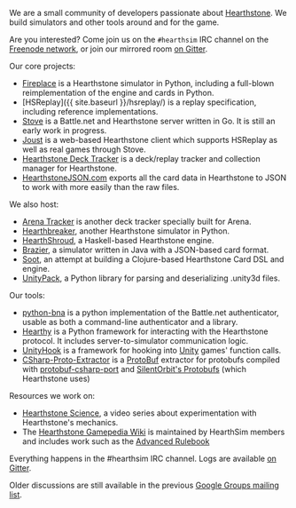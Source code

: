 We are a small community of developers passionate about [Hearthstone](http://playhearthstone.com).
We build simulators and other tools around and for the game.

Are you interested? Come join us on the `#hearthsim` IRC channel on the
[Freenode network](https://webchat.freenode.net/), or join our mirrored room [on Gitter](https://gitter.im/HearthSim/HearthSim).

Our core projects:

 * [Fireplace](/fireplace/) is a Hearthstone simulator in Python, including a full-blown reimplementation of the engine and cards in Python.
 * [HSReplay]({{ site.baseurl }}/hsreplay/) is a replay specification, including reference implementations.
 * [Stove](/stove/) is a Battle.net and Hearthstone server written in Go. It is still an early work in progress.
 * [Joust](/joust/) is a web-based Hearthstone client which supports HSReplay as well as real games through Stove.
 * [Hearthstone Deck Tracker](https://hsdecktracker.net) is a deck/replay tracker and collection manager for Hearthstone.
 * [HearthstoneJSON.com](https://hearthstonejson.com/) exports all the card data in Hearthstone to JSON to work with more easily than the raw files.

We also host:

 * [Arena Tracker](https://github.com/supertriodo/Arena-Tracker) is another deck tracker specially built for Arena.
 * [Hearthbreaker](https://github.com/danielyule/hearthbreaker), another Hearthstone simulator in Python.
 * [HearthShroud](https://github.com/thomaseding/hearthshroud), a Haskell-based Hearthstone engine.
 * [Brazier](https://github.com/HearthSim/Brazier), a simulator written in Java with a JSON-based card format.
 * [Soot](https://github.com/mischanix/soot), an attempt at building a Clojure-based Hearthstone Card DSL and engine.
 * [UnityPack](https://github.com/hearthsim/python-unitypack), a Python library for parsing and deserializing .unity3d files.

Our tools:

 * [python-bna](https://github.com/jleclanche/python-bna) is a python implementation of the Battle.net authenticator, usable as both a command-line authenticator and a library.
 * [Hearthy](https://github.com/HearthSim/Hearthy) is a Python framework for interacting with the Hearthstone protocol. It includes server-to-simulator communication logic.
 * [UnityHook](https://github.com/HearthSim/UnityHook) is a framework for hooking into [Unity](https://unity3d.com/) games' function calls.
 * [CSharp-Proto-Extractor](https://github.com/HearthSim/csharp-proto-extractor) is a [ProtoBuf](https://developers.google.com/protocol-buffers/) extractor for protobufs compiled with [protobuf-csharp-port](https://github.com/jskeet/protobuf-csharp-port) and [SilentOrbit's Protobufs](https://github.com/hultqvist/ProtoBuf) (which Hearthstone uses)

Resources we work on:

 * [Hearthstone Science](https://www.youtube.com/c/HearthstoneScience), a video series about experimentation with Hearthstone's mechanics.
 * The [Hearthstone Gamepedia Wiki](http://hearthstone.gamepedia.com/) is maintained by HearthSim members and includes work such as the [Advanced Rulebook](http://hearthstone.gamepedia.com/Advanced_rulebook)

Everything happens in the #hearthsim IRC channel.
Logs are available [on Gitter](https://gitter.im/HearthSim/HearthSim).

Older discussions are still available in the previous [Google Groups mailing list](https://groups.google.com/forum/#!forum/hearthstone-simulator-dev).
